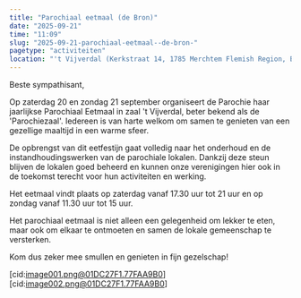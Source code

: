 ```yaml
---
title: "Parochiaal eetmaal (de Bron)"
date: "2025-09-21"
time: "11:09"
slug: "2025-09-21-parochiaal-eetmaal--de-bron-"
pagetype: "activiteiten"
location: "'t Vijverdal (Kerkstraat 14, 1785 Merchtem Flemish Region, Belgium)"
---
```


Beste sympathisant,

Op zaterdag 20 en zondag 21 september organiseert de Parochie haar jaarlijkse Parochiaal Eetmaal in zaal 't Vijverdal, beter bekend als de 'Parochiezaal'. Iedereen is van harte welkom om samen te genieten van een gezellige maaltijd in een warme sfeer.

De opbrengst van dit eetfestijn gaat volledig naar het onderhoud en de instandhoudingswerken van de parochiale lokalen. Dankzij deze steun blijven de lokalen goed beheerd en kunnen onze verenigingen hier ook in de toekomst terecht voor hun activiteiten en werking.

Het eetmaal vindt plaats op zaterdag vanaf 17.30 uur tot 21 uur en op zondag vanaf 11.30 uur tot 15 uur.

Het parochiaal eetmaal is niet alleen een gelegenheid om lekker te eten, maar ook om elkaar te ontmoeten en samen de lokale gemeenschap te versterken.

Kom dus zeker mee smullen en genieten in fijn gezelschap!


[cid:image001.png@01DC27F1.77FAA9B0][cid:image002.png@01DC27F1.77FAA9B0]


